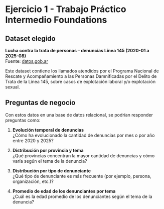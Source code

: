 # Ejercicio 1 - Trabajo Práctico Intermedio Foundations

## Dataset elegido
**Lucha contra la trata de personas – denuncias Línea 145 (2020-01 a 2025-08)**  
Fuente: [datos.gob.ar](https://datos.gob.ar/dataset/justicia-lucha-contra-trata-personas---llamados-linea-145---denuncias/archivo/justicia_c78aeb4e-666f-401e-8724-c4b32d9a9d3a)

Este dataset contiene los llamados atendidos por el Programa Nacional de Rescate y Acompañamiento a las Personas Damnificadas por el Delito de Trata de la Línea 145, sobre casos de explotación laboral y/o explotación sexual.

## Preguntas de negocio
Con estos datos en una base de datos relacional, se podrían responder preguntas como:

1. **Evolución temporal de denuncias**  
   ¿Cómo ha evolucionado la cantidad de denuncias por mes o por año entre 2020 y 2025?  


2. **Distribución por provincia y tema**  
   ¿Qué provincias concentran la mayor cantidad de denuncias y cómo varía según el tema de la denuncia?  


3. **Distribución por tipo de denunciante**  
   ¿Qué tipo de denunciante es más frecuente (por ejemplo, persona, organización, etc.)?
  

4. **Promedio de edad de los denunciantes por tema**  
   ¿Cuál es la edad promedio de los denunciantes según el tema de la denuncia?
